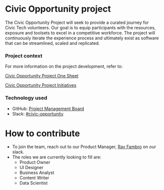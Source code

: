 # Civic Opportunity project

The Civic Opportunity Project will seek to provide a curated journey for Civic Tech volunteers. Our goal is to equip participants with the resources, exposure and toolsets to excel in a competitive workforce. The project will continuously iterate the experience process and ultimately exist as software that can be streamlined, scaled and replicated.

### Project context

For more information on the project development, refer to: 

[Civic Opportunity Project One Sheet](https://github.com/hackforla/civic-opportunity/blob/master/Civic_Opportunity_Project_OnePage.pdf)

[Civic Opportunity Project Initiatives](https://docs.google.com/document/d/1s1ZiPiepMi-VEYKqoa93kP8STUnDKCt9LMnF1CXMTTw/edit#)

### Technology used

- GitHub: [Project Management Board](https://github.com/hackforla/civic-opportunity/projects/1)
- Slack: [#civic-opportunity](https://hackforla.slack.com/archives/C016CJZ8VTN)

# How to contribute

- To join the team, reach out to our Product Manager, [Ray Fambro](https://hackforla.slack.com/team/U015QPJS34M) on our slack.
- The roles we are currently looking to fill are:
  - Product Owner
  - UI Designer
  - Business Analyst
  - Content Writer
  - Data Scientist
  

